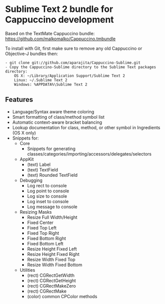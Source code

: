 # Sublime Text 2 bundle for Cappuccino development
Based on the TextMate Cappuccino bundle: https://github.com/malkomalko/Cappuccino.tmbundle

To install with Git, first make sure to remove any old Cappuccino or Objective-J bundles then:

    - git clone git://github.com/aparajita/Cappuccino-Sublime.git
    - Copy the Cappuccino-Sublime directory to the Sublime Text packages directory:
        OS X: ~/Library/Application Support/Sublime Text 2
        Linux: ~/.Sublime Text 2
        Windows: %APPDATA%\Sublime Text 2

## Features

* Language/Syntax aware theme coloring
* Smart formatting of class/method symbol list
* Automatic context-aware bracket balancing
* Lookup documentation for class, method, or other symbol in Ingredients (OS X only)
* Snippets for:
  * Core
    * Snippets for generating classes/categories/importing/accessors/delegates/selectors
  * AppKit
    * (text) Label
    * (text) TextField
    * (text) Rounded TextField
  * Debugging
    * Log rect to console
    * Log point to console
    * Log size to console
    * Log inset to console
    * Log message to console
  * Resizing Masks
    * Resize Full Width/Height
    * Fixed Center
    * Fixed Top Left
    * Fixed Top Right
    * Fixed Bottom Right
    * Fixed Bottom Left
    * Resize Height Fixed Left
    * Resize Height Fixed Right
    * Resize Width Fixed Top
    * Resize Width Fixed Bottom
  * Utilities
    * (rect) CGRectGetWidth
    * (rect) CGRectGetHeight
    * (rect) CGRectMakeZero
    * (rect) CGRectMake
    * (color) common CPColor methods
